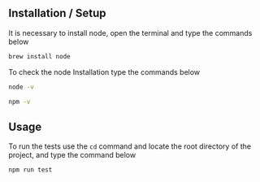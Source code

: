 ## Installation / Setup
It is necessary to install node, open the terminal and type the commands below
```sh
brew install node
```
To check the node Installation type the commands below
```sh
node -v
```
```sh
npm -v
```
## Usage
To run the tests use the `cd` command and locate the root directory of the project, and type the command below
```sh
npm run test
```
